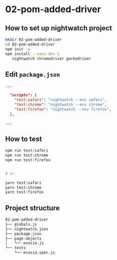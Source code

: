 # 02-pom-added-driver

## How to set up nightwatch project

```bash
mkdir 02-pom-added-driver
cd 02-pom-added-driver
npm init -y
npm install --save-dev \
   nightwatch chromedriver geckodriver
```

## Edit `package.json`

```json
...

  "scripts": {
    "test:safari": "nightwatch --env safari",
    "test:chrome": "nightwatch --env chrome",
    "test:firefox": "nightwatch --env firefox",
  },

...
```

## How to test

```bash
npm run test:safari
npm run test:chrome
npm run test:firefox


# or

yarn test:safari
yarn test:chrome
yarn test:firefox
```

## Project structure

```bash
02-pom-added-driver
├── globals.js
├── nightwatch.json
├── package.json
├── page-objects
│   └── ecosia.js
└── tests
    └── ecosia.spec.js
```
